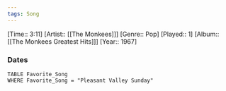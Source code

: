 ```yaml
---
tags: Song  
---
```

[Time:: 3:11]
[Artist:: [[The Monkees]]]
[Genre:: Pop]
[Played:: 1]
[Album:: [[The Monkees Greatest Hits]]]
[Year:: 1967]
### Dates
````dataview
TABLE Favorite_Song
WHERE Favorite_Song = "Pleasant Valley Sunday"
````